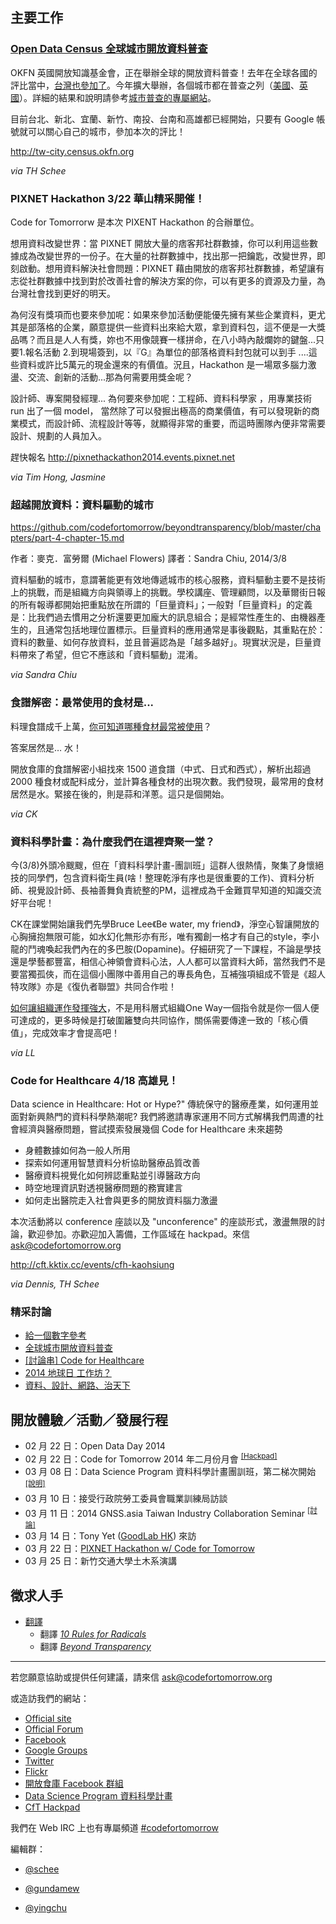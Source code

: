 ## 主要工作

### [Open Data Census 全球城市開放資料普查][1]

OKFN 英國開放知識基金會，正在舉辦全球的開放資料普查！去年在全球各國的評比當中，[台灣也參加了](http://tw.okfn.org/2013/11/05/open-data-2013-taiwan/)。今年擴大舉辦，各個城市都在普查之列（[美國](http://us-city.census.okfn.org)、[英國](http://gb-city.census.okfn.org/)）。詳細的結果和說明請參考[城市普查的專屬網站](http://tw-city.census.okfn.org)。

目前台北、新北、宜蘭、新竹、南投、台南和高雄都已經開始，只要有 Google 帳號就可以關心自己的城市，參加本次的評比！

http://tw-city.census.okfn.org

_via TH Schee_

### PIXNET Hackathon 3/22 華山精采開催！ 

Code for Tomorrorw 是本次 PIXENT Hackathon 的合辦單位。

想用資料改變世界：當 PIXNET 開放大量的痞客邦社群數據，你可以利用這些數據成為改變世界的一份子。在大量的社群數據中，找出那一把鑰匙，改變世界，即刻啟動。想用資料解決社會問題：PIXNET 藉由開放的痞客邦社群數據，希望讓有志從社群數據中找到對於改善社會的解決方案的你，可以有更多的資源及力量，為台灣社會找到更好的明天。

為何沒有獎項而也要來參加呢：如果來參加活動便能優先擁有某些企業資料，更尤其是部落格的企業，願意提供一些資料出來給大眾，拿到資料包，這不便是一大獎品嗎？而且是人人有獎，妳也不用像競賽一樣拼命，在八小時內敲爛妳的鍵盤...只要1.報名活動 2.到現場簽到，以『G』為單位的部落格資料封包就可以到手 ....這些資料或許比5萬元的現金還來的有價值。況且，Hackathon 是一場眾多腦力激盪、交流、創新的活動...那為何需要用獎金呢？

設計師、專案開發經理... 為何要來參加呢：工程師、資料科學家 ，用專業技術 run 出了一個 model， 當然除了可以發掘出極高的商業價值，有可以發現新的商業模式，而設計師、流程設計等等，就顯得非常的重要，而這時團隊內便非常需要設計、規劃的人員加入。

趕快報名 http://pixnethackathon2014.events.pixnet.net

_via Tim Hong, Jasmine_

### 超越開放資料：資料驅動的城市

https://github.com/codefortomorrow/beyondtransparency/blob/master/chapters/part-4-chapter-15.md

作者：麥克．富勞爾 (Michael Flowers)
譯者：Sandra Chiu, 2014/3/8

資料驅動的城市，意謂著能更有效地傳遞城市的核心服務，資料驅動主要不是技術上的挑戰，而是組織方向與領導上的挑戰。學校講座、管理顧問，以及華爾街日報的所有報導都開始把重點放在所謂的「巨量資料」；一般對「巨量資料」的定義是：比我們過去慣用之分析還要更加龐大的訊息組合；是經常性產生的、由機器產生的，且通常包括地理位置標示。巨量資料的應用通常是事後觀點，其重點在於：資料的數量、如何存放資料，並且普遍認為是「越多越好」。現實狀況是，巨量資料帶來了希望，但它不應該和「資料驅動」混淆。

_via Sandra Chiu_

### 食譜解密：最常使用的食材是...

料理食譜成千上萬，[你可知道哪種食材最常被使用](http://food.codefortomorrow.org/blog/2014/02/26/most-common-recipe-ingredients/)？

答案居然是… 水！

開放食庫的食譜解密小組找來 1500 道食譜（中式、日式和西式），解析出超過 2000 種食材或配料成分，並計算各種食材的出現次數。我們發現，最常用的食材居然是水。緊接在後的，則是蒜和洋蔥。這只是個開始。

_via CK_

### 資料科學計畫：為什麼我們在這裡齊聚一堂？

今(3/8)外頭冷颼颼，但在「資料科學計畫-團訓班」這群人很熱情，聚集了身懷絕技的同學們，包含資料衛生員(啥！整理乾淨有序也是很重要的工作)、資料分析師、視覺設計師、長袖善舞負責統整的PM，這裡成為千金難買早知道的知識交流好平台呢！

CK在課堂開始讓我們先學Bruce Lee《Be water, my friend》，淨空心智讓開放的心胸擁抱無限可能，如水幻化無形亦有形，唯有獨創一格才有自己的style，李小龍的鬥魂喚起我們內在的多巴胺(Dopamine)。仔細研究了一下課程，不論是學技還是學藝都豐富，相信心神領會資料心法，人人都可以當資料大師，當然我們不是要當獨孤俠，而在這個小團隊中善用自己的專長角色，互補強項組成不管是《超人特攻隊》亦是《復仇者聯盟》共同合作啦！

[如何讓組織運作發揮強大](http://datasci.co/2014/03/08/why-dsp/)，不是用科層式組織One Way一個指令就是你一個人便可達成的，更多時候是打破圍籬雙向共同協作，關係需要傳達一致的「核心價值」，完成效率才會提高吧！

_via LL_

### Code for Healthcare 4/18 高雄見！

Data science in Healthcare: Hot or Hype?" 傳統保守的醫療產業，如何運用並面對新興熱門的資料科學熱潮呢? 我們將邀請專家運用不同方式解構我們周遭的社會經濟與醫療問題，嘗試摸索發展幾個 Code for Healthcare 未來趨勢

- 身體數據如何為一般人所用
- 探索如何運用智慧資料分析協助醫療品質改善
- 醫療資料視覺化如何辨認重點並引導醫政方向
- 時空地理資訊對透視醫療問題的務實建言
- 如何走出醫院走入社會與更多的開放資料腦力激盪

本次活動將以 conference 座談以及 "unconference" 的座談形式，激盪無限的討論，歡迎參加。亦歡迎加入籌備，工作區域在 hackpad。來信 ask@codefortomorrow.org

http://cft.kktix.cc/events/cfh-kaohsiung

_via Dennis, TH Schee_

### 精采討論
- [給一個數字參考][2]
- [全球城市開放資料普查][3]
- [\[討論串\] Code for Healthcare][4]
- [2014 地球日 工作坊？][5]
- [資料、設計、網路、治天下][6]

## 開放體驗／活動／發展行程
- 02 月 22 日：Open Data Day 2014
- 02 月 22 日：Code for Tomorrow 2014 年二月份月會 <sup>[\[Hackpad\]][7]</sup>
- 03 月 08 日：Data Science Program 資料科學計畫團訓班，第二梯次開始 <sup>[\[說明\]][8]</sup>
- 03 月 10 日：接受行政院勞工委員會職業訓練局訪談
- 03 月 11 日：2014 GNSS.asia Taiwan Industry Collaboration Seminar <sup>[\[討論\]][9]</sup>
- 03 月 14 日：Tony Yet ([GoodLab HK][10]) 來訪
- 03 月 22 日：[PIXNET Hackathon w/ Code for Tomorrow][11]
- 03 月 25 日：新竹交通大學土木系演講

## 徵求人手
- [翻譯][12]
    - 翻譯 [*10 Rules for Radicals*][13]
    - 翻譯 [*Beyond Transparency*][14]
    
---

若您願意協助或提供任何建議，請來信 ask@codefortomorrow.org

或造訪我們的網站：

- [Official site][15]
- [Official Forum][16]
- [Facebook][17]
- [Google Groups][18]
- [Twitter][19]
- [Flickr][20]
- [開放食庫 Facebook 群組][21]
- [Data Science Program 資料科學計畫][22]
- [CfT Hackpad](https://c4t.hackpad.com/)

我們在 Web IRC 上也有專屬頻道 [#codefortomorrow][23]

編輯群：

- [@schee][24]
- [@gundamew][25]
- [@yingchu][26]


  [1]: https://c4t.hackpad.com/Open-Data-Census--3ecZuigyexM
  [2]: https://groups.google.com/d/topic/codefortomorrow/I0HuAte9OGE/discussion
  [3]: https://groups.google.com/d/topic/codefortomorrow/929xmHoQSeU/discussion
  [4]: https://groups.google.com/d/topic/codefortomorrow/aCWZoMddzxo/discussion
  [5]: https://groups.google.com/d/topic/codefortomorrow/IdfD5o9uR6g/discussion
  [6]: https://groups.google.com/d/topic/codefortomorrow/N946mdMWj6g/discussion
  [7]: https://c4t.hackpad.com/Monthly-2014-Feb-20-DSbK41PZw4M
  [8]: http://datasci.co/2014/02/11/something-about-the-upcoming-course/
  [9]: https://groups.google.com/d/topic/codefortomorrow/kYrP6dAVAyk/discussion
  [10]: http://goodlab.hk/
  [11]: http://codefortomorrow.org/portfolio/partnership/133
  [12]: https://groups.google.com/d/topic/codefortomorrow/RK4-uLZLbgQ/discussion
  [13]: https://archive.org/details/org.resource.public.10rules
  [14]: https://github.com/codefortomorrow/beyondtransparency
  [15]: http://codefortomorrow.org/
  [16]: http://cft.io/
  [17]: https://www.facebook.com/CodeForTomorrow
  [18]: http://groups.google.com/group/codefortomorrow
  [19]: http://twitter.com/codefortomorrow
  [20]: http://www.flickr.com/groups/codefortomorrow/
  [21]: https://www.facebook.com/groups/foodopendata/
  [22]: http://datasci.co
  [23]: http://webchat.freenode.net/?channels=codefortomorrow
  [24]: https://github.com/schee
  [25]: https://github.com/gundamew
  [26]: http://github.com/yingchu
